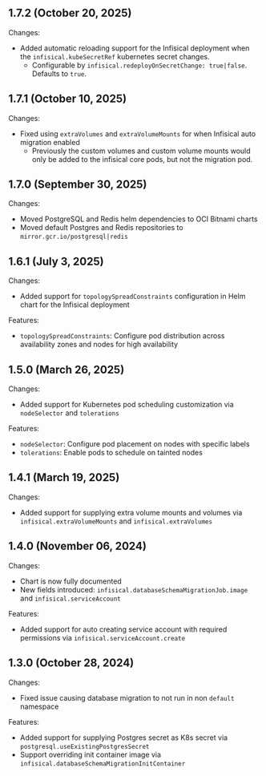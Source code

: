 ## 1.7.2 (October 20, 2025)
Changes:
* Added automatic reloading support for the Infisical deployment when the `infisical.kubeSecretRef` kubernetes secret changes.
  * Configurable by `infisical.redeployOnSecretChange: true|false`. Defaults to `true`.

## 1.7.1 (October 10, 2025)

Changes:
* Fixed using `extraVolumes` and `extraVolumeMounts` for when Infisical auto migration enabled
    * Previously the custom volumes and custom volume mounts would only be added to the infisical core pods, but not the migration pod.

## 1.7.0 (September 30, 2025)

Changes:
* Moved PostgreSQL and Redis helm dependencies to OCI Bitnami charts
* Moved default Postgres and Redis repositories to `mirror.gcr.io/postgresql|redis`


## 1.6.1 (July 3, 2025)

Changes:
* Added support for `topologySpreadConstraints` configuration in Helm chart for the Infisical deployment

Features:
* `topologySpreadConstraints`: Configure pod distribution across availability zones and nodes for high availability

## 1.5.0 (March 26, 2025)

Changes:
* Added support for Kubernetes pod scheduling customization via `nodeSelector` and `tolerations`

Features:
* `nodeSelector`: Configure pod placement on nodes with specific labels
* `tolerations`: Enable pods to schedule on tainted nodes

## 1.4.1 (March 19, 2025)

Changes:
* Added support for supplying extra volume mounts and volumes via `infisical.extraVolumeMounts` and `infisical.extraVolumes`

## 1.4.0 (November 06, 2024)

Changes:
* Chart is now fully documented 
* New fields introduced: `infisical.databaseSchemaMigrationJob.image` and `infisical.serviceAccount`

Features:

* Added support for auto creating service account with required permissions via `infisical.serviceAccount.create`

## 1.3.0 (October 28, 2024)

Changes:
* Fixed issue causing database migration to not run in non `default` namespace

Features:

* Added support for supplying Postgres secret as K8s secret via `postgresql.useExistingPostgresSecret`
* Support overriding init container image via `infisical.databaseSchemaMigrationInitContainer`
